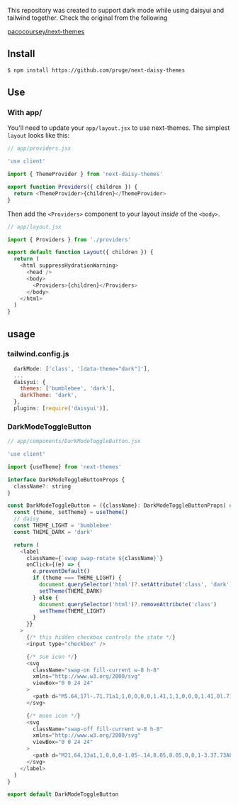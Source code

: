 
This repository was created to support dark mode while using daisyui and tailwind together.
Check the original from the following

[pacocoursey/next-themes](https://github.com/pacocoursey/next-themes)



## Install

```bash
$ npm install https://github.com/pruge/next-daisy-themes
```

## Use


### With app/

You'll need to update your `app/layout.jsx` to use next-themes. The simplest `layout` looks like this:

```js
// app/providers.jsx

'use client'

import { ThemeProvider } from 'next-daisy-themes'

export function Providers({ children }) {
  return <ThemeProvider>{children}</ThemeProvider>
}
```

Then add the `<Providers>` component to your layout _inside_ of the `<body>`.

```js
// app/layout.jsx

import { Providers } from './providers'

export default function Layout({ children }) {
  return (
    <html suppressHydrationWarning>
      <head />
      <body>
        <Providers>{children}</Providers>
      </body>
    </html>
  )
}
```
## usage

### tailwind.config.js
```js
  darkMode: ['class', '[data-theme="dark"]'],
  ...
  daisyui: {
    themes: ['bumblebee', 'dark'],
    darkTheme: 'dark',
  },
  plugins: [require('daisyui')],
```

### DarkModeToggleButton

```js
// app/components/DarkModeToggleButton.jsx

'use client'

import {useTheme} from 'next-themes'

interface DarkModeToggleButtonProps {
  className?: string
}

const DarkModeToggleButton = ({className}: DarkModeToggleButtonProps) => {
  const {theme, setTheme} = useTheme()
  // daisy
  const THEME_LIGHT = 'bumblebee'
  const THEME_DARK = 'dark'

  return (
    <label
      className={`swap swap-rotate ${className}`}
      onClick={(e) => {
        e.preventDefault()
        if (theme === THEME_LIGHT) {
          document.querySelector('html')?.setAttribute('class', 'dark')
          setTheme(THEME_DARK)
        } else {
          document.querySelector('html')?.removeAttribute('class')
          setTheme(THEME_LIGHT)
        }
      }}
    >
      {/* this hidden checkbox controls the state */}
      <input type="checkbox" />

      {/* sun icon */}
      <svg
        className="swap-on fill-current w-8 h-8"
        xmlns="http://www.w3.org/2000/svg"
        viewBox="0 0 24 24"
      >
        <path d="M5.64,17l-.71.71a1,1,0,0,0,0,1.41,1,1,0,0,0,1.41,0l.71-.71A1,1,0,0,0,5.64,17ZM5,12a1,1,0,0,0-1-1H3a1,1,0,0,0,0,2H4A1,1,0,0,0,5,12Zm7-7a1,1,0,0,0,1-1V3a1,1,0,0,0-2,0V4A1,1,0,0,0,12,5ZM5.64,7.05a1,1,0,0,0,.7.29,1,1,0,0,0,.71-.29,1,1,0,0,0,0-1.41l-.71-.71A1,1,0,0,0,4.93,6.34Zm12,.29a1,1,0,0,0,.7-.29l.71-.71a1,1,0,1,0-1.41-1.41L17,5.64a1,1,0,0,0,0,1.41A1,1,0,0,0,17.66,7.34ZM21,11H20a1,1,0,0,0,0,2h1a1,1,0,0,0,0-2Zm-9,8a1,1,0,0,0-1,1v1a1,1,0,0,0,2,0V20A1,1,0,0,0,12,19ZM18.36,17A1,1,0,0,0,17,18.36l.71.71a1,1,0,0,0,1.41,0,1,1,0,0,0,0-1.41ZM12,6.5A5.5,5.5,0,1,0,17.5,12,5.51,5.51,0,0,0,12,6.5Zm0,9A3.5,3.5,0,1,1,15.5,12,3.5,3.5,0,0,1,12,15.5Z" />
      </svg>

      {/* moon icon */}
      <svg
        className="swap-off fill-current w-8 h-8"
        xmlns="http://www.w3.org/2000/svg"
        viewBox="0 0 24 24"
      >
        <path d="M21.64,13a1,1,0,0,0-1.05-.14,8.05,8.05,0,0,1-3.37.73A8.15,8.15,0,0,1,9.08,5.49a8.59,8.59,0,0,1,.25-2A1,1,0,0,0,8,2.36,10.14,10.14,0,1,0,22,14.05,1,1,0,0,0,21.64,13Zm-9.5,6.69A8.14,8.14,0,0,1,7.08,5.22v.27A10.15,10.15,0,0,0,17.22,15.63a9.79,9.79,0,0,0,2.1-.22A8.11,8.11,0,0,1,12.14,19.73Z" />
      </svg>
    </label>
  )
}

export default DarkModeToggleButton

```